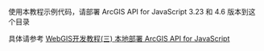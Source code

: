 使用本教程示例代码，请部署 ArcGIS API for JavaScript 3.23 和 4.6 版本到这个目录

具体请参考 [WebGIS开发教程(三) 本地部署 ArcGIS API for JavaScript](../../../doc/1_Start/3_ArcgisJSAPI.md)